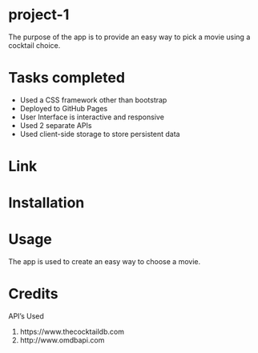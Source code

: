 # project-1
The purpose of the app is to provide an easy way to pick a movie using a cocktail choice. 

# Tasks completed 
<ul> 
<li> Used a CSS framework other than bootstrap </li>
<li>Deployed to GitHub Pages </li>
<li>User Interface is interactive and responsive </li>
<li>Used 2 separate APIs </li>
<li>Used client-side storage to store persistent data </li> 
</ul>


# Link


# Installation 



# Usage 
The app is used to create an easy way to choose a movie.  


# Credits 
API’s Used 
<ol>
<li> https://www.thecocktaildb.com</li>
<li>http://www.omdbapi.com </li>
</ol>